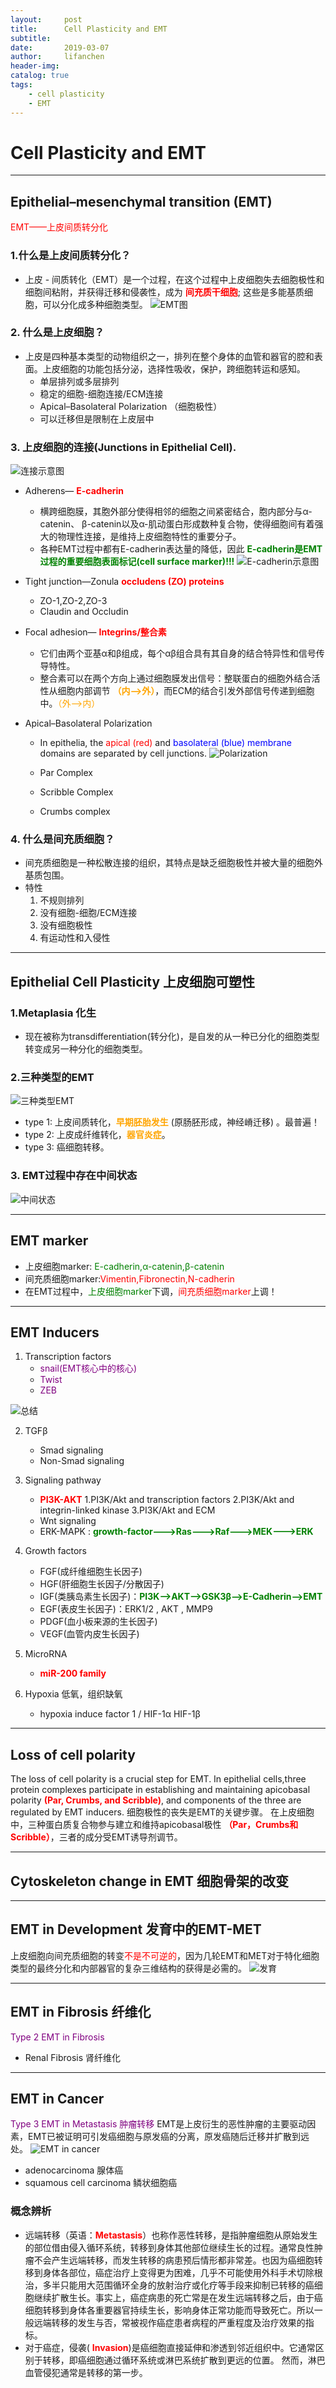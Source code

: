 ```yaml
---
layout:     post
title:      Cell Plasticity and EMT
subtitle:   
date:       2019-03-07
author:     lifanchen
header-img: 
catalog: true
tags:
    - cell plasticity
    - EMT
---
```



# Cell Plasticity and EMT
---

## Epithelial–mesenchymal transition (EMT)

<span style="color:red">EMT——上皮间质转分化</span>

### 1.什么是上皮间质转分化？
- 上皮 - 间质转化（EMT）是一个过程，在这个过程中上皮细胞失去细胞极性和细胞间粘附，并获得迁移和侵袭性，成为 **<span style="color:red">间充质干细胞</span>**; 这些是多能基质细胞，可以分化成多种细胞类型。
![EMT图](https://raw.githubusercontent.com/lifanchen-simm/picture-1/master/2-EMT-1.png)

### 2. 什么是上皮细胞？
- 上皮是四种基本类型的动物组织之一，排列在整个身体的血管和器官的腔和表面。上皮细胞的功能包括分泌，选择性吸收，保护，跨细胞转运和感知。
    - 单层排列或多层排列
    - 稳定的细胞-细胞连接/ECM连接
    - Apical–Basolateral Polarization （细胞极性）
    - 可以迁移但是限制在上皮层中

### 3. 上皮细胞的连接(Junctions in Epithelial Cell).
![连接示意图](https://raw.githubusercontent.com/lifanchen-simm/picture-1/master/2-EMT-2.png)
- Adherens— **<span style="color:red" >E-cadherin</span>**
    - 横跨细胞膜，其胞外部分使得相邻的细胞之间紧密结合，胞内部分与α-catenin、 β-catenin以及α-肌动蛋白形成数种复合物，使得细胞间有着强大的物理性连接，是维持上皮细胞特性的重要分子。
    - 各种EMT过程中都有E-cadherin表达量的降低，因此 **<span style="color:green" >E-cadherin是EMT过程的重要细胞表面标记(cell surface marker)!!!</span>**
    ![E-cadherin示意图](https://raw.githubusercontent.com/lifanchen-simm/picture-1/master/2-EMT-3.png)
- Tight junction—Zonula **<span style="color:red" >occludens (ZO) proteins</span>**
    
    - ZO-1,ZO-2,ZO-3
    - Claudin and Occludin
- Focal adhesion— **<span style="color:red" >Integrins/整合素</span>**
    - 它们由两个亚基α和β组成，每个αβ组合具有其自身的结合特异性和信号传导特性。
    - 整合素可以在两个方向上通过细胞膜发出信号：整联蛋白的细胞外结合活性从细胞内部调节     **<span style="color:orange" >（内-->外）</span>**，而ECM的结合引发外部信号传递到细胞中。<span style="color:orange" >（外-->内）</span>
- Apical–Basolateral Polarization
    - In epithelia, the <span style="color:red" >apical (red)</span> and <span style="color:blue" >basolateral (blue) membrane</span> domains are separated by cell junctions.
![Polarization](https://raw.githubusercontent.com/lifanchen-simm/picture-1/master/2-EMT-4.png)
    
    - Par Complex
    - Scribble Complex
    - Crumbs complex

### 4. 什么是间充质细胞？
- 间充质细胞是一种松散连接的组织，其特点是缺乏细胞极性并被大量的细胞外基质包围。
- 特性
    1. 不规则排列
    2. 没有细胞-细胞/ECM连接
    3. 没有细胞极性
    4. 有运动性和入侵性

---
## Epithelial Cell Plasticity 上皮细胞可塑性

### 1.Metaplasia 化生
- 现在被称为transdifferentiation(转分化)，是自发的从一种已分化的细胞类型转变成另一种分化的细胞类型。

### 2.三种类型的EMT
![三种类型EMT](https://raw.githubusercontent.com/lifanchen-simm/picture-1/master/2-EMT-5.png)
- type 1: 上皮间质转化，**<span style="color:orange" >早期胚胎发生</span>** (原肠胚形成，神经嵴迁移) 。最普遍！
- type 2: 上皮成纤维转化，**<span style="color:orange" >器官炎症</span>**。
- type 3: 癌细胞转移。

### 3. EMT过程中存在中间状态
![中间状态](https://raw.githubusercontent.com/lifanchen-simm/picture-1/master/2-EMT-6.png)

---
## EMT marker
- 上皮细胞marker: <span style="color:green" >E-cadherin,α-catenin,β-catenin</span>
- 间充质细胞marker:<span style="color:red" >Vimentin,Fibronectin,N-cadherin</span>
- 在EMT过程中，<span style="color:green" >上皮细胞marker</span>下调，<span style="color:red" >间充质细胞marker</span>上调！

---

## EMT Inducers
1. Transcription factors 
    - <span style="color:purple" >snail(EMT核心中的核心) </span>
    - <span style="color:purple">Twist </span>
    - <span style="color:purple">ZEB </span>

![总结](https://raw.githubusercontent.com/lifanchen-simm/picture-1/master/2-EMT-7.png)

2. TGFβ
    - Smad signaling
    - Non-Smad signaling

3. Signaling pathway
    - **<span style="color:red">PI3K-AKT</span>**
    1.PI3K/Akt and transcription factors
    2.PI3K/Akt and integrin-linked kinase
    3.PI3K/Akt and ECM
    - Wnt signaling
    - ERK-MAPK  :  **<span style="color:green">growth-factor--->Ras--->Raf--->MEK--->ERK</span>**

4. Growth factors
    - FGF(成纤维细胞生长因子)
    - HGF(肝细胞生长因子/分散因子)
    - IGF(类胰岛素生长因子)：**<span style="color:green">PI3K-->AKT-->GSK3β-->E-Cadherin-->EMT</span>**
    - EGF(表皮生长因子)：ERK1/2 , AKT , MMP9
    - PDGF(血小板来源的生长因子)
    - VEGF(血管内皮生长因子)

5. MicroRNA
    - **<span style="color:red">miR-200 family</span>**

6. Hypoxia 低氧，组织缺氧
    - hypoxia induce factor 1 / HIF-1α HIF-1β

---
## Loss of cell polarity
The loss of cell polarity is a crucial step for EMT. In epithelial cells,three protein complexes participate in establishing and maintaining apicobasal polarity **<span style="color:red">(Par, Crumbs, and Scribble)</span>**, and components of the three are regulated by EMT inducers.
细胞极性的丧失是EMT的关键步骤。 在上皮细胞中，三种蛋白质复合物参与建立和维持apicobasal极性 **<span style="color:red">（Par，Crumbs和Scribble）</span>**，三者的成分受EMT诱导剂调节。

---
## Cytoskeleton change in EMT 细胞骨架的改变
---

## EMT in Development   发育中的EMT-MET
上皮细胞向间充质细胞的转变<span style="color:red">不是不可逆的</span>，因为几轮EMT和MET对于特化细胞类型的最终分化和内部器官的复杂三维结构的获得是必需的。
![发育](https://raw.githubusercontent.com/lifanchen-simm/picture-1/master/2-EMT-8.png)

---

## EMT in Fibrosis  纤维化
<span style="color:purple">Type 2 EMT in Fibrosis</span>
- Renal Fibrosis 肾纤维化

---

## EMT in Cancer
<span style="color:purple">Type 3 EMT in Metastasis 肿瘤转移</span>
EMT是上皮衍生的恶性肿瘤的主要驱动因素，EMT已被证明可引发癌细胞与原发癌的分离，原发癌随后迁移并扩散到远处。
![EMT in cancer](https://raw.githubusercontent.com/lifanchen-simm/picture-1/master/2-EMT-9.png)
- adenocarcinoma  腺体癌
- squamous cell carcinoma  鳞状细胞癌

### 概念辨析
- 远端转移（英语：**<span style="color:red">Metastasis</span>**）也称作恶性转移，是指肿瘤细胞从原始发生的部位借由侵入循环系统，转移到身体其他部位继续生长的过程。通常良性肿瘤不会产生远端转移，而发生转移的病患预后情形都非常差。也因为癌细胞转移到身体各部位，癌症治疗上变得更为困难，几乎不可能使用外科手术切除根治，多半只能用大范围循环全身的放射治疗或化疗等手段来抑制已转移的癌细胞继续扩散生长。事实上，癌症病患的死亡常是在发生远端转移之后，由于癌细胞转移到身体各重要器官持续生长，影响身体正常功能而导致死亡。所以一般远端转移的发生与否，常被视作癌症患者病程的严重程度及治疗效果的指标。
- 对于癌症，侵袭( **<span style="color:red">Invasion</span>**)是癌细胞直接延伸和渗透到邻近组织中。它通常区别于转移，即癌细胞通过循环系统或淋巴系统扩散到更远的位置。 然而，淋巴血管侵犯通常是转移的第一步。


